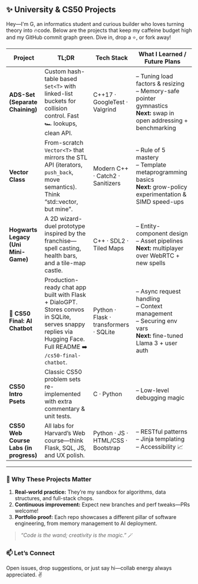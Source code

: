 ## ✨ University & CS50 Projects

Hey—I'm G, an informatics student and curious builder who loves turning theory into 🔥code. Below are the projects that keep my caffeine budget high and my GitHub commit graph green. Dive in, drop a ⭐, or fork away!

| Project | TL;DR | Tech Stack | What I Learned / Future Plans |
|---------|-------|-----------|--------------------------------|
| **ADS-Set (Separate Chaining)** | Custom hash-table based `Set<T>` with linked-list buckets for collision control. Fast 🏎️ lookups, clean API. | C++17 · GoogleTest · Valgrind | – Tuning load factors & resizing<br>– Memory-safe pointer gymnastics<br>**Next:** swap in open addressing + benchmarking |
| **Vector Class** | From-scratch `Vector<T>` that mirrors the STL API (iterators, `push_back`, move semantics). Think “std::vector, but mine”. | Modern C++ · Catch2 · Sanitizers | – Rule of 5 mastery<br>– Template metaprogramming basics<br>**Next:** grow-policy experimentation & SIMD speed-ups |
| **Hogwarts Legacy (Uni Mini-Game)** | A 2D wizard-duel prototype inspired by the franchise—spell casting, health bars, and a tile-map castle. | C++ · SDL2 · Tiled Maps | – Entity-component design<br>– Asset pipelines<br>**Next:** multiplayer over WebRTC + new spells |
| **🤖 CS50 Final: AI Chatbot** | Production-ready chat app built with Flask + DialoGPT. Stores convos in SQLite, serves snappy replies via Hugging Face. Full README ➡️ `/cs50-final-chatbot`. | Python · Flask · transformers · SQLite | – Async request handling<br>– Context management<br>– Securing env vars<br>**Next:** fine-tuned Llama 3 + user auth |
| **CS50 Intro Psets** | Classic CS50 problem sets re-implemented with extra commentary & unit tests. | C · Python | – Low-level debugging magic |
| **CS50 Web Course Labs (in progress)** | All labs for Harvard’s Web course—think Flask, SQL, JS, and UX polish. | Python · JS · HTML/CSS · Bootstrap | – RESTful patterns<br>– Jinja templating<br>– Accessibility 📈 |

---

### 🌟 Why These Projects Matter
1. **Real-world practice:** They’re my sandbox for algorithms, data structures, and full-stack chops.
2. **Continuous improvement:** Expect new branches and perf tweaks—PRs welcome!
3. **Portfolio proof:** Each repo showcases a different pillar of software engineering, from memory management to AI deployment.

> *“Code is the wand; creativity is the magic.”* 🪄

### 📫 Let’s Connect
Open issues, drop suggestions, or just say hi—collab energy always appreciated. ✌️
